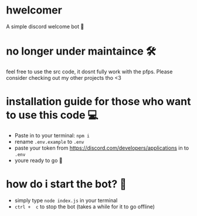# hwelcomer
A simple discord welcome bot 👋

# no longer under maintaince 🛠️
feel free to use the src code, it dosnt fully work with the pfps.
Please consider checking out my other projects tho <3

# installation guide for those who want to use this code ‍💻
- Paste in to your terminal: `npm i`
- rename `.env.example` to `.env`
- paste your token from https://discord.com/developers/applications in to `.env`
- youre ready to go 👋

# how do i start the bot? 🤔
- simply type `node index.js` in your terminal
- `ctrl +  c` to stop the bot (takes a while for it to go offline)
